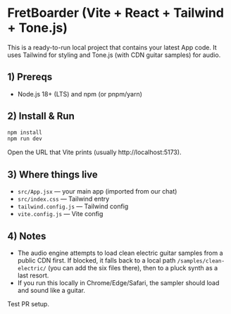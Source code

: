 # FretBoarder (Vite + React + Tailwind + Tone.js)

This is a ready-to-run local project that contains your latest App code.
It uses Tailwind for styling and Tone.js (with CDN guitar samples) for audio.

## 1) Prereqs
- Node.js 18+ (LTS) and npm (or pnpm/yarn)

## 2) Install & Run
```bash
npm install
npm run dev
```
Open the URL that Vite prints (usually http://localhost:5173).

## 3) Where things live
- `src/App.jsx` — your main app (imported from our chat)
- `src/index.css` — Tailwind entry
- `tailwind.config.js` — Tailwind config
- `vite.config.js` — Vite config

## 4) Notes
- The audio engine attempts to load clean electric guitar samples
  from a public CDN first. If blocked, it falls back to a local path
  `/samples/clean-electric/` (you can add the six files there), then
  to a pluck synth as a last resort.
- If you run this locally in Chrome/Edge/Safari, the sampler should load
  and sound like a guitar.

Test PR setup.
